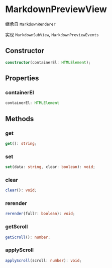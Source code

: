 <!--
 * @Author: haifeng.lu haifeng.lu@ly.com
 * @Date: 2022-08-23 11:37:51
 * @LastEditors: haifeng.lu
 * @LastEditTime: 2022-11-01 09:53:43
 * @Description: 
-->
# MarkdownPreviewView

继承自 `MarkdownRenderer`

实现 `MarkdownSubView`, `MarkdownPreviewEvents`

## Constructor

```ts
constructor(containerEl: HTMLElement);
```

## Properties

### containerEl

```ts
containerEl: HTMLElement
```

## Methods

### get

```ts
get(): string;
```

### set

```ts
set(data: string, clear: boolean): void;
```

### clear

```ts
clear(): void;
```

### rerender

```ts
rerender(full?: boolean): void;
```

### getScroll

```ts
getScroll(): number;
```

### applyScroll

```ts
applyScroll(scroll: number): void;
```
